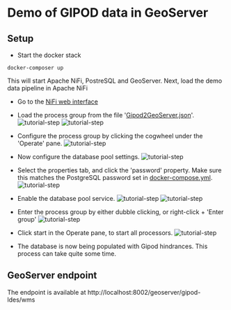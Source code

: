 # Demo of GIPOD data in GeoServer

## Setup
* Start the docker stack
```
docker-composer up
```
This will start Apache NiFi, PostreSQL and GeoServer.
Next, load the demo data pipeline in Apache NiFi

* Go to the [NiFi web interface](http://localhost:8080/nifi/)

* Load the process group from the file '[Gipod2GeoServer.json](Gipod2GeoServer.json)'.
 ![tutorial-step](/docs/0.png)
 ![tutorial-step](/docs/1.png)

* Configure the process group by clicking the cogwheel under the 'Operate' pane.
 ![tutorial-step](/docs/2.png)

* Now configure the database pool settings.
 ![tutorial-step](/docs/3.png)

* Select the properties tab, and click the 'password' property. Make sure this matches the PostgreSQL password set in [docker-compose.yml](docker-compose.yml).
 ![tutorial-step](/docs/4.png)

* Enable the database pool service.
 ![tutorial-step](/docs/5.png)
 ![tutorial-step](/docs/6.png)
* Enter the process group by either dubble clicking, or right-click + 'Enter group'
 ![tutorial-step](/docs/7.png)

* Click start in the Operate pane, to start all processors.
 ![tutorial-step](/docs/8.png)

* The database is now being populated with Gipod hindrances. This process can take quite some time.

## GeoServer endpoint

The endpoint is available at http://localhost:8002/geoserver/gipod-ldes/wms

